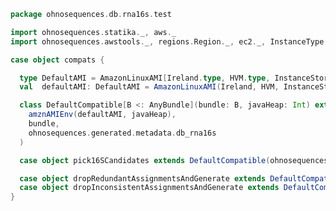 
```scala
package ohnosequences.db.rna16s.test

import ohnosequences.statika._, aws._
import ohnosequences.awstools._, regions.Region._, ec2._, InstanceType._, autoscaling._, s3._

case object compats {

  type DefaultAMI = AmazonLinuxAMI[Ireland.type, HVM.type, InstanceStore.type]
  val  defaultAMI: DefaultAMI = AmazonLinuxAMI(Ireland, HVM, InstanceStore)

  class DefaultCompatible[B <: AnyBundle](bundle: B, javaHeap: Int) extends Compatible(
    amznAMIEnv(defaultAMI, javaHeap),
    bundle,
    ohnosequences.generated.metadata.db_rna16s
  )

  case object pick16SCandidates extends DefaultCompatible(ohnosequences.db.rna16s.test.pick16SCandidates, javaHeap = 80)

  case object dropRedundantAssignmentsAndGenerate extends DefaultCompatible(ohnosequences.db.rna16s.test.dropRedundantAssignmentsAndGenerate, javaHeap = 10)
  case object dropInconsistentAssignmentsAndGenerate extends DefaultCompatible(ohnosequences.db.rna16s.test.dropInconsistentAssignmentsAndGenerate, javaHeap = 10)
}

```




[test/scala/dropRedundantAssignments.scala]: dropRedundantAssignments.scala.md
[test/scala/runBundles.scala]: runBundles.scala.md
[test/scala/mg7pipeline.scala]: mg7pipeline.scala.md
[test/scala/compats.scala]: compats.scala.md
[test/scala/dropInconsistentAssignments.scala]: dropInconsistentAssignments.scala.md
[test/scala/pick16SCandidates.scala]: pick16SCandidates.scala.md
[test/scala/releaseData.scala]: releaseData.scala.md
[main/scala/package.scala]: ../../main/scala/package.scala.md
[main/scala/release.scala]: ../../main/scala/release.scala.md